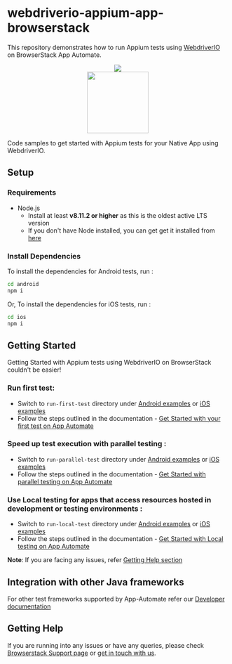 # webdriverio-appium-app-browserstack
This repository demonstrates how to run Appium tests using [WebdriverIO](http://webdriver.io/) on BrowserStack App Automate.

<div align="center">
<img src = "https://www.browserstack.com/images/layout/browserstack-logo-600x315.png" > <br>
<img src = "https://webdriver.io/img/webdriverio.png"  height="140px">
</div>

Code samples to get started with Appium tests for your Native App using WebdriverIO.

## Setup

### Requirements
* Node.js
  - Install at least **v8.11.2 or higher** as this is the oldest active LTS version
  - If you don't have Node installed, you can get get it installed from [here](https://nodejs.org/en/)

### Install Dependencies
To install the dependencies for Android tests, run :
```sh
cd android
npm i
```
Or,
To install the dependencies for iOS tests, run :
```sh
cd ios
npm i
```

## Getting Started

Getting Started with Appium tests using WebdriverIO on BrowserStack couldn't be easier!

### Run first test:
  - Switch to `run-first-test` directory under [Android examples](./android) or [iOS examples](./ios)
  - Follow the steps outlined in the documentation - [Get Started with your first test on App Automate](https://www.browserstack.com/docs/app-automate/appium/getting-started/nodejs/webdriverio)

### Speed up test execution with parallel testing :

- Switch to `run-parallel-test` directory under [Android examples](./android) or [iOS examples](./ios)
- Follow the steps outlined in the documentation - [Get Started with parallel testing on App Automate](https://www.browserstack.com/docs/app-automate/appium/getting-started/nodejs/webdriverio/parallelize-tests)

### Use Local testing for apps that access resources hosted in development or testing environments :

- Switch to `run-local-test` directory under [Android examples](./android) or [iOS examples](./ios)
- Follow the steps outlined in the documentation - [Get Started with Local testing on App Automate](https://www.browserstack.com/docs/app-automate/appium/getting-started/nodejs/webdriverio/local-testing)

**Note**: If you are facing any issues, refer [Getting Help section](#Getting-Help)


## Integration with other Java frameworks

For other test frameworks supported by App-Automate refer our [Developer documentation](https://www.browserstack.com/docs/)


## Getting Help

If you are running into any issues or have any queries, please check [Browserstack Support page](https://www.browserstack.com/support/app-automate) or [get in touch with us](https://www.browserstack.com/contact?ref=help).

